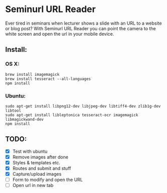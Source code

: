 Seminurl URL Reader
=======================================

Ever tired in seminars when lecturer shows a slide with an URL to a website or blog post? With Seminurl URL Reader you can point the camera to the white screen and open the url in your mobile device.

## Install:

### OS X:

    brew install imagemagick
    brew install tesseract --all-languages
    npm install

### Ubuntu:

	sudo apt-get install libpng12-dev libjpeg-dev libtiff4-dev zlib1g-dev libtool
	sudo apt-get install libleptonica tesseract-ocr imagemagick libmagickwand-dev
	npm install


## TODO:

- [x] Test with ubuntu
- [x] Remove images after done
- [x] Styles & templates etc.
- [x] Routes and submit and stuff
- [x] Capture/upload images
- [ ] Form to modify and open the URL
- [ ] Open url in new tab